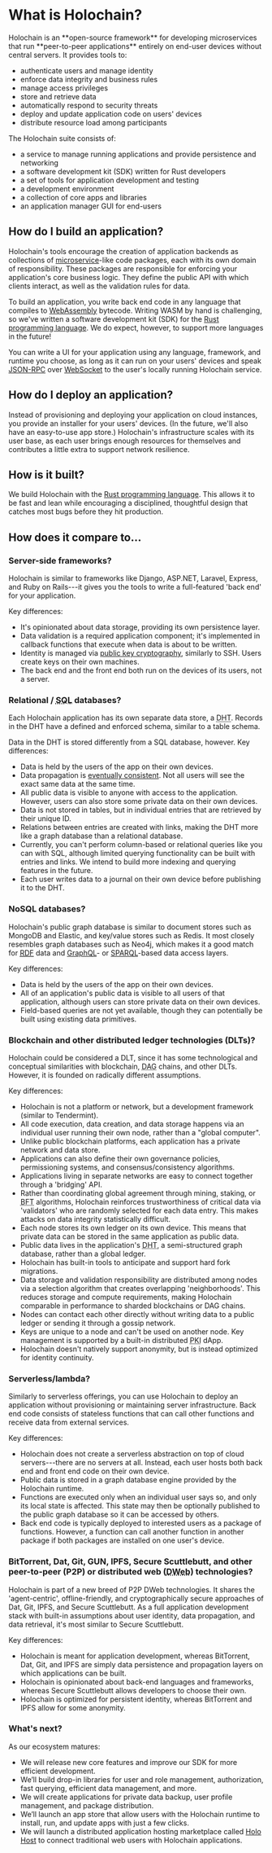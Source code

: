 # What is Holochain?

<div class="coreconcepts-intro" markdown=1>
Holochain is an **open-source framework** for developing microservices that run **peer-to-peer applications** entirely on end-user devices without central servers. It provides tools to:

* authenticate users and manage identity
* enforce data integrity and business rules
* manage access privileges
* store and retrieve data
* automatically respond to security threats
* deploy and update application code on users' devices
* distribute resource load among participants

The Holochain suite consists of:

* a service to manage running applications and provide persistence and networking
* a software development kit (SDK) written for Rust developers
* a set of tools for application development and testing
* a development environment
* a collection of core apps and libraries
* an application manager GUI for end-users
</div>

## How do I build an application?

Holochain's tools encourage the creation of application backends as collections of [microservice](https://en.wikipedia.org/wiki/Microservices)-like code packages, each with its own domain of responsibility. These packages are responsible for enforcing your application's core business logic. They define the public API with which clients interact, as well as the validation rules for data.

To build an application, you write back end code in any language that compiles to [WebAssembly](https://webassembly.org/) bytecode. Writing WASM by hand is challenging, so we've written a software development kit (SDK) for the [Rust programming language](https://rustlang.org). We do expect, however, to support more languages in the future!

You can write a UI for your application using any language, framework, and runtime you choose, as long as it can run on your users' devices and speak [JSON-RPC](https://en.wikipedia.org/wiki/JSON-RPC) over [WebSocket](https://en.wikipedia.org/wiki/WebSocket) to the user's locally running Holochain service.

## How do I deploy an application?

Instead of provisioning and deploying your application on cloud instances, you provide an installer for your users' devices. (In the future, we'll also have an easy-to-use app store.) Holochain's infrastructure scales with its user base, as each user brings enough resources for themselves and contributes a little extra to support network resilience.

## How is it built?

We build Holochain with the [Rust programming language](https://rustlang.org). This allows it to be fast and lean while encouraging a disciplined, thoughtful design that catches most bugs before they hit production.

## How does it compare to...

### Server-side frameworks?

Holochain is similar to frameworks like Django, ASP.NET, Laravel, Express, and Ruby on Rails---it gives you the tools to write a full-featured 'back end' for your application.

Key differences:

* It's opinionated about data storage, providing its own persistence layer.
* Data validation is a required application component; it's implemented in callback functions that execute when data is about to be written.
* Identity is managed via [public key cryptography](https://en.wikipedia.org/wiki/Public-key_cryptography), similarly to SSH. Users create keys on their own machines.
* The back end and the front end both run on the devices of its users, not a server.

### Relational / <abbr title="structured query language">SQL</abbr> databases?

Each Holochain application has its own separate data store, a <abbr title="distributed hash table">DHT</abbr>. Records in the DHT have a defined and enforced schema, similar to a table schema.

Data in the DHT is stored differently from a SQL database, however. Key differences:

* Data is held by the users of the app on their own devices.
* Data propagation is [eventually consistent](https://en.wikipedia.org/wiki/Eventual_consistency). Not all users will see the exact same data at the same time.
* All public data is visible to anyone with access to the application. However, users can also store some private data on their own devices.
* Data is not stored in tables, but in individual entries that are retrieved by their unique ID.
* Relations between entries are created with links, making the DHT more like a graph database than a relational database.
* Currently, you can't perform column-based or relational queries like you can with SQL, although limited querying functionality can be built with entries and links. We intend to build more indexing and querying features in the future.
* Each user writes data to a journal on their own device before publishing it to the DHT.

### NoSQL databases?

Holochain's public graph database is similar to document stores such as MongoDB and Elastic, and key/value stores such as Redis. It most closely resembles graph databases such as Neo4j, which makes it a good match for [<abbr title="Resource Description Framework">RDF</abbr>](https://www.w3.org/RDF/) data and [GraphQL](https://graphql.org/)- or [SPARQL](https://en.wikipedia.org/wiki/SPARQL)-based data access layers.

Key differences:

* Data is held by the users of the app on their own devices.
* All of an application's public data is visible to all users of that application, although users can store private data on their own devices.
* Field-based queries are not yet available, though they can potentially be built using existing data primitives.

### Blockchain and other distributed ledger technologies (<abbr>DLT</abbr>s)?

Holochain could be considered a DLT, since it has some technological and conceptual similarities with blockchain, <abbr title="directed acyclic graph">DAG</abbr> chains, and other DLTs. However, it is founded on radically different assumptions.

Key differences:

* Holochain is not a platform or network, but a development framework (similar to Tendermint).
* All code execution, data creation, and data storage happens via an individual user running their own node, rather than a "global computer".
* Unlike public blockchain platforms, each application has a private network and data store.
* Applications can also define their own governance policies, permissioning systems, and consensus/consistency algorithms.
* Applications living in separate networks are easy to connect together through a 'bridging' API.
* Rather than coordinating global agreement through mining, staking, or <abbr title="Byzantine fault-tolerant">BFT</abbr> algorithms, Holochain reinforces trustworthiness of critical data via 'validators' who are randomly selected for each data entry. This makes attacks on data integrity statistically difficult.
* Each node stores its own ledger on its own device. This means that private data can be stored in the same application as public data.
* Public data lives in the application's <abbr title="distributed hash table">DHT</abbr>, a semi-structured graph database, rather than a global ledger.
* Holochain has built-in tools to anticipate and support hard fork migrations.
* Data storage and validation responsibility are distributed among nodes via a selection algorithm that creates overlapping 'neighborhoods'. This reduces storage and compute requirements, making Holochain comparable in performance to sharded blockchains or DAG chains.
* Nodes can contact each other directly without writing data to a public ledger or sending it through a gossip network.
* Keys are unique to a node and can't be used on another node. Key management is supported by a built-in distributed <abbr title="public key infrastructure">PKI</abbr> dApp.
* Holochain doesn't natively support anonymity, but is instead optimized for identity continuity.

### Serverless/lambda?

Similarly to serverless offerings, you can use Holochain to deploy an application without provisioning or maintaining server infrastructure. Back end code consists of stateless functions that can call other functions and receive data from external services.

Key differences:

* Holochain does not create a serverless abstraction on top of cloud servers---there are no servers at all. Instead, each user hosts both back end and front end code on their own device.
* Public data is stored in a graph database engine provided by the Holochain runtime.
* Functions are executed only when an individual user says so, and only its local state is affected.  This state may then be optionally published to the public graph database so it can be accessed by others.
* Back end code is typically deployed to interested users as a package of functions. However, a function can call another function in another package if both packages are installed on one user's device.

### BitTorrent, Dat, Git, GUN, IPFS, Secure Scuttlebutt, and other peer-to-peer (<abbr>P2P</abbr>) or distributed web (<abbr title="distributed web">DWeb</abbr>) technologies?

Holochain is part of a new breed of <abbr>P2P</abbr> <abbr>DWeb</abbr> technologies. It shares the 'agent-centric', offline-friendly, and cryptographically secure approaches of Dat, Git, IPFS, and Secure Scuttlebutt. As a full application development stack with built-in assumptions about user identity, data propagation, and data retrieval, it's most similar to Secure Scuttlebutt.

Key differences:

* Holochain is meant for application development, whereas BitTorrent, Dat, Git, and IPFS are simply data persistence and propagation layers on which applications can be built.
* Holochain is opinionated about back-end languages and frameworks, whereas Secure Scuttlebutt allows developers to choose their own.
* Holochain is optimized for persistent identity, whereas BitTorrent and IPFS allow for some anonymity.

### What's next?

As our ecosystem matures:

* We will release new core features and improve our SDK for more efficient development.
* We’ll build drop-in libraries for user and role management, authorization, fast querying, efficient data management, and more.
* We will create applications for private data backup, user profile management, and package distribution.
* We’ll launch an app store that allow users with the Holochain runtime to install, run, and update apps with just a few clicks.
* We will launch a distributed application hosting marketplace called [Holo Host](https://holo.host) to connect traditional web users with Holochain applications.
